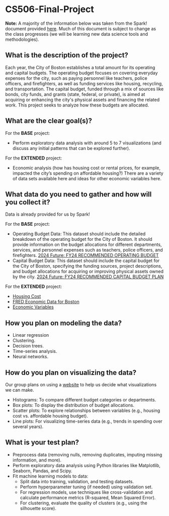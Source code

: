# CS506-Final-Project

**Note:** A majority of the information below was taken from the Spark! document provided [here](https://docs.google.com/document/d/1s_OOKYuMY0NAXTanh5ElXVzlXIaA8Yr_28oRL6CbOsw/edit). Much of this document is subject to change as the class progresses (we will be learning new data science tools and methodologies). 

## What is the description of the project?

Each year, the City of Boston establishes a total amount for its operating and capital budgets. The operating budget focuses on covering everyday expenses for the city, such as paying personnel like teachers, police officers, and firefighters, as well as funding services like housing, recycling, and transportation. The capital budget, funded through a mix of sources like bonds, city funds, and grants (state, federal, or private), is aimed at acquiring or enhancing the city's physical assets and financing the related work. This project seeks to analyze how these budgets are allocated.

## What are the clear goal(s)?

For the **BASE** project:

- Perform exploratory data analysis with around 5 to 7 visualizations (and discuss any initial patterns that can be explored further).

For the **EXTENDED** project:

- Economic analysis (how has housing cost or rental prices, for example, impacted the city’s spending on affordable housing?) There are a variety of data sets available here and ideas for other economic variables here.

## What data do you need to gather and how will you collect it?

Data is already provided for us by Spark!

For the **BASE** project:

- Operating Budget Data: This dataset should include the detailed breakdown of the operating budget for the City of Boston. It should provide information on the budget allocations for different departments, services, and personnel expenses such as teachers, police officers, and firefighters.
  [2024 Future: FY24 RECOMMENDED OPERATING BUDGET](https://data.boston.gov/dataset/operating-budget/resource/8f2971f0-7a0d-401d-8376-0289e3b810ba)
- Capital Budget Data: This dataset should include the capital budget for the City of Boston, specifying the funding sources, project descriptions, and budget allocations for acquiring or improving physical assets owned by the city.
  [2024 Future: FY24 RECOMMENDED CAPITAL BUDGET PLAN](https://data.boston.gov/dataset/capital-budget/resource/c62d666e-27ea-4c03-9cb1-d3a81a1fb641)

For the **EXTENDED** project:

- [Housing Cost](https://library.bu.edu/c.php?g=1151960&p=8408504)
- [FRED Economic Data for Boston](https://fred.stlouisfed.org/tags/series?t=boston)
- [Economic Variables](https://www.bostonplans.org/getattachment/c4bc18e1-d0a6-45dc-b26d-902078e6a491)

## How you plan on modeling the data?

- Linear regression
- Clustering.
- Decision trees.
- Time-series analysis.
- Neural networks.

## How do you plan on visualizing the data?

Our group plans on using a [website](https://www.data-to-viz.com/) to help us decide what visualizations we can make.

- Histograms: To compare different budget categories or departments.
- Box plots: To display the distribution of budget allocations.
- Scatter plots: To explore relationships between variables (e.g., housing cost vs. affordable housing budget).
- Line plots: For visualizing time-series data (e.g., trends in spending over several years).

## What is your test plan? 

- Preprocess data (removing nulls, removing duplicates, imputing missing information, and more).
- Perform exploratory data analysis using Python libraries like Matplotlib, Seaborn, Pandas, and Scipy.
- Fit machine learning models to data:
  - Split data into training, validation, and testing datasets.
  - Perform hyperparameter tuning (if needed) using validation set. 
  - For regression models, use techniques like cross-validation and calculate performance metrics (R-squared, Mean Squared Error).
  - For clustering, evaluate the quality of clusters (e.g., using the silhouette score).

